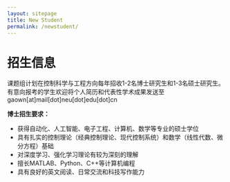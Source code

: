 ```yaml
---
layout: sitepage
title: New Student
permalink: /newstudent/
---
```


# 招生信息 #

课题组计划在控制科学与工程方向每年招收1-2名博士研究生和1-3名硕士研究生。有意向报考的学生欢迎将个人简历和代表性学术成果发送至gaown[at]mail[dot]neu[dot]edu[dot]cn

<strong>博士招生要求：</strong>

* 获得自动化、人工智能、电子工程、计算机、数学等专业的硕士学位
* 具有扎实的控制理论（经典控制理论、现代控制系统）和数学（线性代数、微分方程）基础
* 对深度学习、强化学习理论有较为深刻的理解
* 擅长MATLAB、Python、C++等计算机编程
* 具有良好的英文阅读、日常交流和科技写作能力

